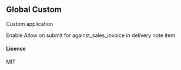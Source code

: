 ## Global Custom

Custom application

Enable Allow on submit for against_sales_invoice in delivery note item

#### License

MIT
